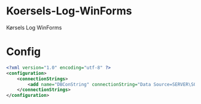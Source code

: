 # Koersels-Log-WinForms
Kørsels Log WinForms


# Config

```xml
<?xml version="1.0" encoding="utf-8" ?>
<configuration>
	<connectionStrings>
		<add name="DBConString" connectionString="Data Source=SERVER\SQLEXPRESS; Initial Catalog=logDB; Integrated Security=True" providerName="System.Data.SqlClient" />
	</connectionStrings>
</configuration>
```